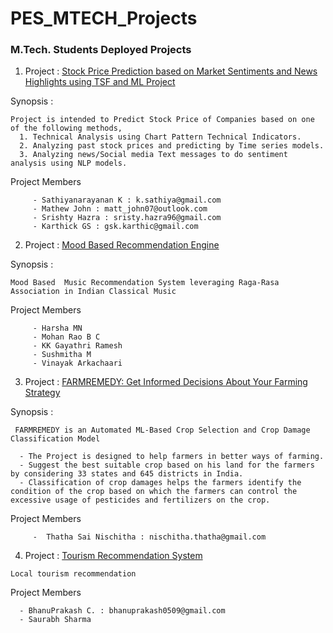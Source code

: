 # PES_MTECH_Projects
### M.Tech. Students Deployed Projects

1. Project : [Stock Price Prediction based on Market Sentiments and News Highlights using TSF and ML Project](http://174.129.180.85:8501)

 Synopsis :
  ```
  Project is intended to Predict Stock Price of Companies based on one of the following methods,
    1. Technical Analysis using Chart Pattern Technical Indicators.
    2. Analyzing past stock prices and predicting by Time series models.  
    3. Analyzing news/Social media Text messages to do sentiment analysis using NLP models.
  ```

   Project Members 
 ```
      - Sathiyanarayanan K : k.sathiya@gmail.com
      - Mathew John : matt_john07@outlook.com
      - Srishty Hazra : sristy.hazra96@gmail.com
      - Karthick GS : gsk.karthic@gmail.com
 ```
2. Project : [Mood Based Recommendation Engine](http://44.192.85.29:8501/)

Synopsis :
  ```
  Mood Based  Music Recommendation System leveraging Raga-Rasa Association in Indian Classical Music
  ```

   Project Members 
 ```
      - Harsha MN
      - Mohan Rao B C
      - KK Gayathri Ramesh 
      - Sushmitha M
      - Vinayak Arkachaari 
 ```
 
 
 3. Project : [ FARMREMEDY: Get Informed Decisions About Your Farming Strategy ](https://glcrop.herokuapp.com/)
 
 Synopsis :
  ```
   FARMREMEDY is an Automated ML-Based Crop Selection and Crop Damage Classification Model
   
    - The Project is designed to help farmers in better ways of farming.
    - Suggest the best suitable crop based on his land for the farmers by considering 33 states and 645 districts in India.
    - Classification of crop damages helps the farmers identify the condition of the crop based on which the farmers can control the excessive usage of pesticides and fertilizers on the crop.
  ```
  
  Project Members 
 ```
      -  Thatha Sai Nischitha : nischitha.thatha@gmail.com     
 ```
 
 4. Project : [ Tourism Recommendation System ](https://tourismrecommend.herokuapp.com/)
 ```
 Local tourism recommendation 
 ```
  Project Members 
 ```
   - BhanuPrakash C. : bhanuprakash0509@gmail.com
   - Saurabh Sharma    
 ```
